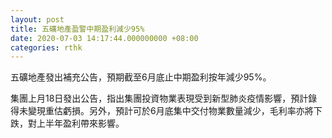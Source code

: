 ```yaml
---
layout: post
title: 五礦地產盈警中期盈利減少95%
date: 2020-07-03 14:17:44.000000000 +08:00
categories: rthk
---
```


五礦地產發出補充公告，預期截至6月底止中期盈利按年減少95%。

集團上月18日發出公告，指出集團投資物業表現受到新型肺炎疫情影響，預計錄得未變現重估虧損。另外，預計可於6月底集中交付物業數量減少，毛利率亦將下跌，對上半年盈利帶來影響。

